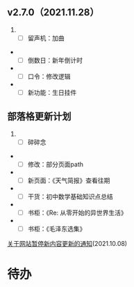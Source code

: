 
## v2.7.0（2021.11.28）

1. - [ ] 留声机：加曲
- - [ ] 倒数日：新年倒计时
- - [ ] 口令：修改逻辑
- - [ ] 新功能：生日挂件

## 部落格更新计划

1. - [ ] 碎碎念
- - [ ] 修改：部分页面path
- - [ ] 新页面：《天气简报》查看往期
- - [ ] 干货：初中数学基础知识点总结
- - [ ] 书柜：《Re: 从零开始的异世界生活》
- - [ ] 书柜：《毛泽东选集》

[关于网站暂停新内容更新的通知](/site/paused)(2021.10.08)

# 待办